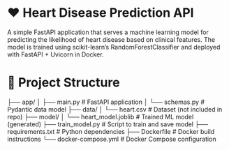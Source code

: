# ❤️ Heart Disease Prediction API

A simple FastAPI application that serves a machine learning model for predicting the likelihood of heart disease based on clinical features.
The model is trained using scikit-learn’s RandomForestClassifier and deployed with FastAPI + Uvicorn in Docker.

# 📁 Project Structure

├── app/
│   ├── main.py          # FastAPI application
│   └── schemas.py       # Pydantic data model
├── data/
│   └── heart.csv        # Dataset (not included in repo)
├── model/
│   └── heart_model.joblib  # Trained ML model (generated)
├── train_model.py       # Script to train and save model
├── requirements.txt     # Python dependencies
├── Dockerfile           # Docker build instructions
└── docker-compose.yml   # Docker Compose configuration
